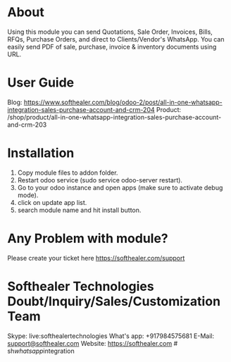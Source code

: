 About
============
Using this module you can send Quotations, Sale Order, Invoices, Bills, RFQs, Purchase Orders, and direct to Clients/Vendor's WhatsApp. You can easily send PDF of sale, purchase, invoice & inventory documents using URL.

User Guide
============
Blog: https://www.softhealer.com/blog/odoo-2/post/all-in-one-whatsapp-integration-sales-purchase-account-and-crm-204
Product: /shop/product/all-in-one-whatsapp-integration-sales-purchase-account-and-crm-203

Installation
============
1) Copy module files to addon folder.
2) Restart odoo service (sudo service odoo-server restart).
3) Go to your odoo instance and open apps (make sure to activate debug mode).
4) click on update app list.
5) search module name and hit install button.

Any Problem with module?
=====================================
Please create your ticket here https://softhealer.com/support

Softhealer Technologies Doubt/Inquiry/Sales/Customization Team
=====================================
Skype: live:softhealertechnologies
What's app: +917984575681
E-Mail: support@softhealer.com
Website: https://softhealer.com
#   s h _ w h a t s a p p _ i n t e g r a t i o n  
 